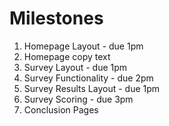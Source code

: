 # Milestones

1. Homepage Layout - due 1pm
2. Homepage copy text
3. Survey Layout - due 1pm
4. Survey Functionality - due 2pm
5. Survey Results Layout - due 1pm
6. Survey Scoring - due 3pm
7. Conclusion Pages
